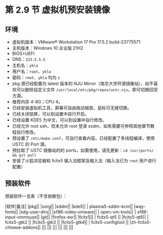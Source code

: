# 第 2.9 节 虚拟机预安装镜像

## 环境

- 虚拟机版本：VMware® Workstation 17 Pro 17.5.2 build-23775571
- 主机版本：Windows 10 企业版 21H2
- BIOS+UEFI
- DNS：`223.5.5.5`
- 主机名：`ykla`
- 用户名：`root`、`ykla`
- 密码：`root`、`ykla` 均为 `z`
- pkg 源已经配置为 latest 版本的 NJU Mirror（南京大学开源镜像站），如不喜欢可以删除自定义文件 `/usr/local/etc/pkg/repos/ustc.nju`，即可切换回官方源。
- 推荐内存 4-8G；CPU 4。
- 已经安装虚拟机工具，屏幕可自由拖动缩放，鼠标可无缝切换。
- 已经关闭锁屏，可以到设置中自行开启。
- 已经设置 KDE5 为中文，可以到设置中自行修改。
- 已经允许 root ssh，但未允许 root 登录 ssdm，如有需要可参照其他章节教程自行修改。
- 预设置了 `/etc/make.conf`，可自行查看内容。已经配置了多线程编译，使用 USTC 的 Port 源。
- 预拉取了 USTC 镜像站的的 ports，如需使用，请先更新：`cd /usr/ports/ && git pull`
- 安装了火狐浏览器和 fcitx5 输入法框架及输入法（输入法已为 `root` 用户进行配置）


## 预装软件

预装软件一览表（不含依赖包）：

|软件|备注|
|pkg||
|xorg||
|sddm||
|kde5||
| plasma5-sddm-kcm||
|wqy-fonts||
|xdg-user-dirs||
|xf86-video-vmware||
| open-vm-tools||
| xf86-input-vmmouse||
|git||
|firefox-esr||
|fcitx5||
| fcitx5-qt5 ||
|fcitx5-qt6||
| fcitx5-gtk2 ||
|fcitx5-gtk3 ||
|fcitx5-gtk4||
| fcitx5-configtool ||
|zh-fcitx5-chinese-addons||
|||
|||
|||
|||
|||
|||


   
